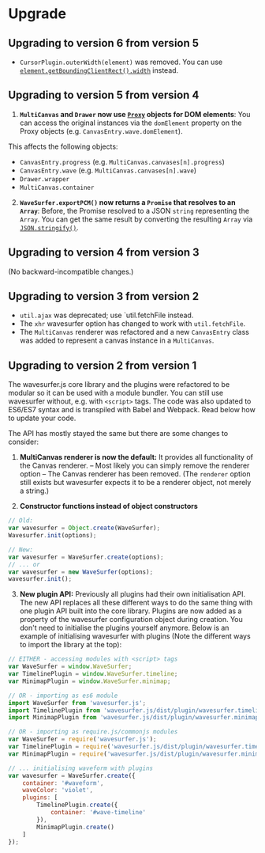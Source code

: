 # Upgrade

## Upgrading to version 6 from version 5

- `CursorPlugin.outerWidth(element)` was removed. You can use [`element.getBoundingClientRect().width`](https://developer.mozilla.org/docs/Web/API/Element/getBoundingClientRect) instead.

## Upgrading to version 5 from version 4

1. **`MultiCanvas` and `Drawer` now use [`Proxy`](https://developer.mozilla.org/en-US/docs/Web/JavaScript/Reference/Global_Objects/Proxy) objects for DOM elements**: You can access the original instances via the `domElement` property on the Proxy objects (e.g. `CanvasEntry.wave.domElement`).

This affects the following objects:

- `CanvasEntry.progress` (e.g. `MultiCanvas.canvases[n].progress`)
- `CanvasEntry.wave` (e.g. `MultiCanvas.canvases[n].wave`)
- `Drawer.wrapper`
- `MultiCanvas.container`

2. **`WaveSurfer.exportPCM()` now returns a `Promise` that resolves to an `Array`**: Before, the Promise resolved to a JSON `string` representing the `Array`. You can get the same result by converting the resulting `Array` via [`JSON.stringify()`](https://developer.mozilla.org/en-US/docs/Web/JavaScript/Reference/Global_Objects/JSON/stringify).

## Upgrading to version 4 from version 3

(No backward-incompatible changes.)

## Upgrading to version 3 from version 2

- `util.ajax` was deprecated; use `util.fetchFile instead.
- The `xhr` wavesurfer option has changed to work with `util.fetchFile`.
- The `MultiCanvas` renderer was refactored and a new `CanvasEntry` class was added to represent
  a canvas instance in a `MultiCanvas`.

## Upgrading to version 2 from version 1

The wavesurfer.js core library and the plugins were refactored to be modular so it can be used with a module bundler.
You can still use wavesurfer without, e.g. with `<script>` tags. The code was also updated to ES6/ES7 syntax and
is transpiled with Babel and Webpack. Read below how to update your code.

The API has mostly stayed the same but there are some changes to consider:

1. **MultiCanvas renderer is now the default:** It provides all functionality of the Canvas renderer. – Most likely you
can simply remove the renderer option – The Canvas renderer has been removed. (The `renderer` option still exists but
wavesurfer expects it to be a renderer object, not merely a string.)

2. **Constructor functions instead of object constructors**

```javascript
// Old:
var wavesurfer = Object.create(WaveSurfer);
Wavesurfer.init(options);

// New:
var wavesurfer = WaveSurfer.create(options);
// ... or
var wavesurfer = new WaveSurfer(options);
wavesurfer.init();
```

3. **New plugin API:** Previously all plugins had their own initialisation API. The new API replaces all
these different ways to do the same thing with one plugin API built into the core library. Plugins are now
added as a property of the wavesurfer configuration object during creation. You don't need to initialise the
plugins yourself anymore. Below is an example of initialising wavesurfer with plugins (Note the different ways
to import the library at the top):

```javascript
// EITHER - accessing modules with <script> tags
var WaveSurfer = window.WaveSurfer;
var TimelinePlugin = window.WaveSurfer.timeline;
var MinimapPlugin = window.WaveSurfer.minimap;

// OR - importing as es6 module
import WaveSurfer from 'wavesurfer.js';
import TimelinePlugin from 'wavesurfer.js/dist/plugin/wavesurfer.timeline.min.js';
import MinimapPlugin from 'wavesurfer.js/dist/plugin/wavesurfer.minimap.min.js';

// OR - importing as require.js/commonjs modules
var WaveSurfer = require('wavesurfer.js');
var TimelinePlugin = require('wavesurfer.js/dist/plugin/wavesurfer.timeline.min.js');
var MinimapPlugin = require('wavesurfer.js/dist/plugin/wavesurfer.minimap.min.js');

// ... initialising waveform with plugins
var wavesurfer = WaveSurfer.create({
    container: '#waveform',
    waveColor: 'violet',
    plugins: [
        TimelinePlugin.create({
            container: '#wave-timeline'
        }),
        MinimapPlugin.create()
    ]
});
```

